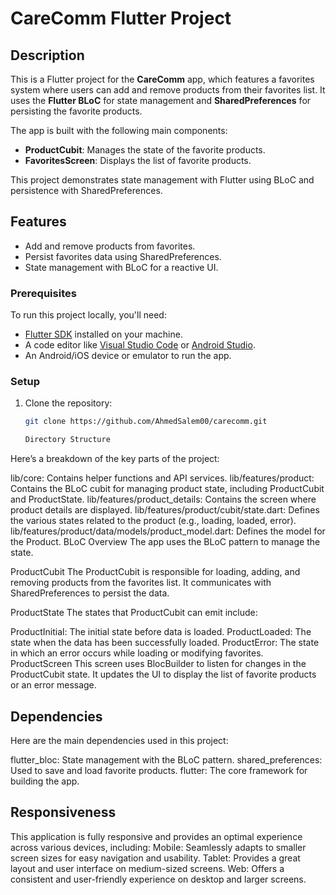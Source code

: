 # CareComm Flutter Project

## Description

This is a Flutter project for the **CareComm** app, which features a favorites system where users can add and remove products from their favorites list. It uses the **Flutter BLoC** for state management and **SharedPreferences** for persisting the favorite products.

The app is built with the following main components:

- **ProductCubit**: Manages the state of the favorite products.
- **FavoritesScreen**: Displays the list of favorite products.

This project demonstrates state management with Flutter using BLoC and persistence with SharedPreferences.

## Features

- Add and remove products from favorites.
- Persist favorites data using SharedPreferences.
- State management with BLoC for a reactive UI.


### Prerequisites

To run this project locally, you'll need:

- [Flutter SDK](https://flutter.dev/docs/get-started/install) installed on your machine.
- A code editor like [Visual Studio Code](https://code.visualstudio.com/) or [Android Studio](https://developer.android.com/studio).
- An Android/iOS device or emulator to run the app.

### Setup

1. Clone the repository:

   ```bash
   git clone https://github.com/AhmedSalem00/carecomm.git

   Directory Structure
Here’s a breakdown of the key parts of the project:

lib/core: Contains helper functions and API services.
lib/features/product: Contains the BLoC cubit for managing product state, including ProductCubit and ProductState.
lib/features/product_details: Contains the screen where product details are displayed.
lib/features/product/cubit/state.dart: Defines the various states related to the product (e.g., loading, loaded, error).
lib/features/product/data/models/product_model.dart: Defines the model for the Product.
BLoC Overview
The app uses the BLoC pattern to manage the state.

ProductCubit
The ProductCubit is responsible for loading, adding, and removing products from the favorites list. It communicates with SharedPreferences to persist the data.

ProductState
The states that ProductCubit can emit include:

ProductInitial: The initial state before data is loaded.
ProductLoaded: The state when the data has been successfully loaded.
ProductError: The state in which an error occurs while loading or modifying favorites.
ProductScreen
This screen uses BlocBuilder to listen for changes in the ProductCubit state. It updates the UI to display the list of favorite products or an error message.

## Dependencies
Here are the main dependencies used in this project:

flutter_bloc: State management with the BLoC pattern.
shared_preferences: Used to save and load favorite products.
flutter: The core framework for building the app.


## Responsiveness
This application is fully responsive and provides an optimal experience across various devices, including:
Mobile: Seamlessly adapts to smaller screen sizes for easy navigation and usability.
Tablet: Provides a great layout and user interface on medium-sized screens.
Web: Offers a consistent and user-friendly experience on desktop and larger screens.
